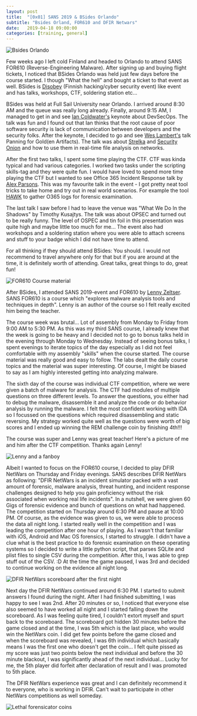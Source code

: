 ```yaml
---
layout: post
title:  "[0x01] SANS 2019 & BSides Orlando"
subtitle: "Bsides Orland, FOR610 and DFIR Netwars"
date:   2019-04-18 09:00:00
categories: [training, general]
---
```


![Bsides Orlando](/assets/IMG_9079.JPG)

Few weeks ago I left cold Finland and headed to Orlando to attend SANS FOR610 (Reverse-Engineering Malware). After signing up and buying flight tickets, I noticed that BSides Orlando was held just few days before the course started. I though "What the hell" and bought a ticket to that event as well. BSides is [Disobey](https://disobey.fi) (Finnish hacking/cyber security event) like event and has talks, workshops, CTF, soldering station etc...

BSides was held at Full Sail University near Orlando. I arrived around 8:30 AM and the queue was really long already. Finally, around 9:15 AM, I managed to get in and see [Ian Coldwater's](https://twitter.com/IanColdwater) keynote about DevSecOps. The talk was fun and I found out that Ian thinks that the root cause of poor software security is lack of communication between developers and the security folks. After the keynote, I decided to go and see [Wes Lambert's](https://twitter.com/therealwlambert) talk Panning for Gold(en Artifacts). The talk was about [Strelka](https://github.com/Illumina/strelka) and [Security Onion](https://securityonion.net/) and how to use them in real-time file analysis on networks.

After the first two talks, I spent some time playing the CTF. CTF was kinda typical and had various categories. I worked two tasks under the scripting skills-tag and they were quite fun. I would have loved to spend more time playing the CTF but I wanted to see Office 365 Incident Response talk by [Alex Parsons](https://twitter.com/ParsonsProject). This was my favourite talk in the event - I got pretty neat tool tricks to take home and try out in real world scenarios. For example the tool [HAWK](https://github.com/Canthv0/hawk) to gather O365 logs for forensic examination.

The last talk I saw before I had to leave the venue was "What We Do In the Shadows" by Timothy Kusajtys. The talk was about OPSEC and turned out to be really funny. The level of OSPEC and tin foil in this presentation was quite high and maybe little too much for me... The event also had workshops and a soldering station where you were able to attach screens and stuff to your badge which I did not have time to attend.

For all thinking if they should attend BSides: You should. I would not recommend to travel anywhere only for that but if you are around at the time, it is definitely worth of attending. Great talks, great things to do, great fun!

![FOR610 Course material](/assets/bookz.jpg)

After BSides, I attended SANS 2019-event and FOR610 by [Lenny Zeltser](https://twitter.com/lennyzeltser). SANS FOR610 is a course which "explores malware analysis tools and techniques in depth". Lenny is an author of the course so I felt really excited him being the teacher.

The course week was brutal... Lot of assembly from Monday to Friday from 9:00 AM to 5:30 PM. As this was my third SANS course, I already knew that the week is going to be heavy and I decided not to go to bonus talks held in the evening through Monday to Wednesday. Instead of seeing bonus talks, I spent evenings to iterate topics of the day especially as I did not feel comfortable with my assembly "skills" when the course started. The course material was really good and easy to follow. The labs dealt the daily course topics and the material was super interesting. Of course, I might be biased to say as I am highly interested getting into analyzing malware.

The sixth day of the course was individual CTF competition, where we were given a batch of malware for analysis. The CTF had modules of multiple questions on three different levels. To answer the questions, you either had to debug the malware, disassemble it and analyze the code or do behavior analysis by running the malware. I felt the most confident working with IDA so I focussed on the questions which required disassembling and static reversing. My strategy worked quite well as the questions were worth of big scores and I ended up winning the REM challenge coin by finishing 4th!!!

The course was super and Lenny was great teacher! Here's a picture of me and him after the CTF competition. Thanks again Lenny!

![Lenny and a fanboy](/assets/IMG_9243.JPG)

Albeit I wanted to focus on the FOR610 course, I decided to play DFIR NetWars on Thursday and Friday evenings. SANS describes DFIR NetWars as following: "DFIR NetWars is an incident simulator packed with a vast amount of forensic, malware analysis, threat hunting, and incident response challenges designed to help you gain proficiency without the risk associated when working real life incidents". In a nutshell, we were given 60 Gigs of forensic evidence and bunch of questions on what had happened. The competition started on Thursday around 6:30 PM and pause at 10:00 PM. Of course, as the evidence was given to us, we were able to process the data all night long. I started really well in the competition and I was leading the competition after one hour of playing. As I wasn't that familiar with iOS, Android and Mac OS forensics, I started to struggle. I didn't have a clue what is the best practice to do forensic examination on these operating systems so I decided to write a little python script, that parses SQLite and plist files to single CSV during the competition. After this, I was able to grep stuff out of the CSV. :D At the time the game paused, I was 3rd and decided to continue working on the evidence all night long.

![DFIR NetWars scoreboard after the first night](/assets/IMG_9200.JPG)

Next day the DFIR NetWars continued around 6:30 PM. I started to submit answers I found during the night. After I had finished submitting, I was happy to see I was 2nd. After 20 minutes or so, I noticed that everyone else also seemed to have worked all night and I started falling down the scoreboard. As I was feeling quite tired, I couldn't extort myself and spurt back to the scoreboard. The scoreboard got hidden 30 minutes before the game closed and at the time, I was 5th which is the last place, who would win the NetWars coin. I did get few points before the game closed and when the scoreboard was revealed, I was 6th individual which basically means I was the first one who doesn't get the coin... I felt quite pissed as my score was just two points below the next individual and before the 30 minute blackout, I was significantly ahead of the next individual... Lucky for me, the 5th player did forfeit after declaration of result and I was promoted to 5th place.

The DFIR NetWars experience was great and I can definitely recommend it to everyone, who is working in DFIR. Can't wait to participate in other NetWars competitions as well someday.

![Lethal forensicator coins](/assets/IMG_9349.JPG)

